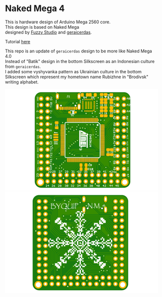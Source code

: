 # Naked Mega 4
This is hardware design of Arduino Mega 2560 core. \
This design is based on Naked Mega \
designed by [Fuzzy Studio](https://github.com/FuzzyNoodle/Fuzzy-Naked-Mega) and [geraicerdas](https://github.com/geraicerdas/Cerdas-F2).

Tutorial [here](https://www.hackster.io/news/a-bare-naked-arduino-mega-2314647cf772)

This repo is an update of `geraicerdas` design to be more like Naked Mega 4.0 \
Instead of "Batik" design in the bottom Silkscreen as an Indonesian culture from `geraicerdas`. \
I added some vyshyvanka pattern as Ukrainian culture in the bottom Silkscreen which represent my hometown name Rubizhne in "Brodivsk" writing alphabet.

![top](/Revision_1/naked_mega_4_rev1_top.png)
![bottom](/Revision_1/naked_mega_4_rev1_bottom.png)

